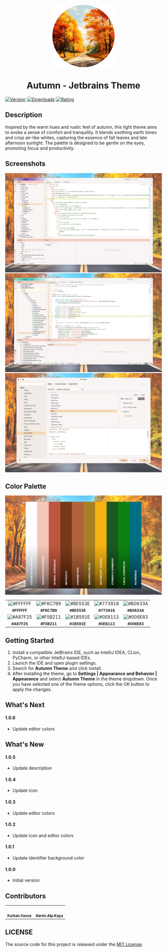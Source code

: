 <p align="center">
   <a href="https://plugins.jetbrains.com/plugin/22700-autumn-theme">
    <img src="./icon.png" alt="Logo" width=200>
  </a>
</p>

<h1 align="center">
Autumn - Jetbrains Theme
</h1>

[![Version](https://img.shields.io/jetbrains/plugin/v/22700-autumn-theme.svg?label=Version&style=for-the-badge&logo=jetbrains)](https://plugins.jetbrains.com/plugin/22700-autumn-theme)
[![Downloads](https://img.shields.io/jetbrains/plugin/d/22700-autumn-theme.svg?style=for-the-badge&logo=jetbrains)](https://plugins.jetbrains.com/plugin/22700-autumn-theme)
[![Rating](https://img.shields.io/jetbrains/plugin/r/rating/22700-autumn-theme?label=Rating&style=for-the-badge&logo=jetbrains)](https://plugins.jetbrains.com/plugin/22700-autumn-theme)

## Description

Inspired by the warm hues and rustic feel of autumn, this light theme aims to evoke a sense of comfort and
tranquility. It blends soothing earth tones and crisp air-like whites, capturing the essence of fall leaves and late
afternoon sunlight. The palette is designed to be gentle on the eyes, promoting focus and productivity.

## Screenshots

<img src="./screenshot-1.png" alt="screenshot">
<img src="./screenshot-2.png" alt="screenshot">
<img src="./screenshot-3.png" alt="screenshot">

## Color Palette

<img src="./color-palette.png" alt="color palette">

<table>
   <tr>
      <td align="center"><img src="https://codigrate.com/util/color/FFFFFF.png" alt="#FFFFFF"><br/><sub><b>#FFFFFF</b></sub><br/></td>
      <td align="center"><img src="https://codigrate.com/util/color/F6C7B9.png" alt="#F6C7B9"><br/><sub><b>#F6C7B9</b></sub><br/></td>
      <td align="center"><img src="https://codigrate.com/util/color/BE553E.png" alt="#BE553E"><br/><sub><b>#BE553E</b></sub><br/></td>
      <td align="center"><img src="https://codigrate.com/util/color/773918.png" alt="#773918"><br/><sub><b>#773918</b></sub><br/></td>
      <td align="center"><img src="https://codigrate.com/util/color/B0633A.png" alt="#B0633A"><br/><sub><b>#B0633A</b></sub><br/></td>
   </tr>
   <tr>
      <td align="center"><img src="https://codigrate.com/util/color/A87F25.png" alt="#A87F25"><br/><sub><b>#A87F25</b></sub><br/></td>
      <td align="center"><img src="https://codigrate.com/util/color/F5B211.png" alt="#F5B211"><br/><sub><b>#F5B211</b></sub><br/></td>
      <td align="center"><img src="https://codigrate.com/util/color/1B591E.png" alt="#1B591E"><br/><sub><b>#1B591E</b></sub><br/></td>
      <td align="center"><img src="https://codigrate.com/util/color/0E8113.png" alt="#0E8113"><br/><sub><b>#0E8113</b></sub><br/></td>
      <td align="center"><img src="https://codigrate.com/util/color/006E83.png" alt="#006E83"><br/><sub><b>#006E83</b></sub><br/></td>
   </tr>
</table>

## Getting Started

1. Install a compatible JetBrains IDE, such as IntelliJ IDEA, CLion, PyCharm, or other IntelliJ-based IDEs.
2. Launch the IDE and open plugin settings.
3. Search for **Autumn Theme** and click install.
4. After installing the theme, go to **Settings | Appearance and Behavior | Appearance** and select **Autumn Theme** in
   the theme dropdown. Once you have selected one of the theme options, click the OK button to apply the changes.

## What's Next

#### 1.0.6

* Update editor colors

## What's New

#### 1.0.5

* Update description

#### 1.0.4

* Update icon

#### 1.0.3

* Update editor colors

#### 1.0.2

* Update icon and editor colors

#### 1.0.1

* Update identifier background color

#### 1.0.0

* Initial version

## Contributors

<!-- ALL-CONTRIBUTORS-LIST:START - Do not remove or modify this section -->
<!-- prettier-ignore-start -->
<!-- markdownlint-disable -->
<table>
  <tr>
    <td align="center"><a href="https://github.com/furknyavuz"><img src="https://avatars0.githubusercontent.com/u/2248168?s=460&u=435ef6ade0785a7a135ce56cae751fb3ade1d126&v=4" width="100px;" alt=""/><br /><sub><b>Furkan Yavuz</b></sub></a><br /></td>
    <td align="center"><a href="https://github.com/kerimalp"><img src="https://avatars.githubusercontent.com/u/90132495?v=4" width="100px;" alt=""/><br /><sub><b>Kerim Alp Kaya</b></sub></a><br /></td>
  </tr>
</table>

<!-- markdownlint-enable -->
<!-- prettier-ignore-end -->

<!-- ALL-CONTRIBUTORS-LIST:END -->

## LICENSE

The source code for this project is released under the [MIT License](LICENSE).
